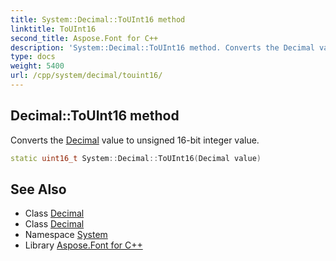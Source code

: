 ```yaml
---
title: System::Decimal::ToUInt16 method
linktitle: ToUInt16
second_title: Aspose.Font for C++
description: 'System::Decimal::ToUInt16 method. Converts the Decimal value to unsigned 16-bit integer value in C++.'
type: docs
weight: 5400
url: /cpp/system/decimal/touint16/
---
```

## Decimal::ToUInt16 method


Converts the [Decimal](../) value to unsigned 16-bit integer value.

```cpp
static uint16_t System::Decimal::ToUInt16(Decimal value)
```

## See Also

* Class [Decimal](../)
* Class [Decimal](../)
* Namespace [System](../../)
* Library [Aspose.Font for C++](../../../)
